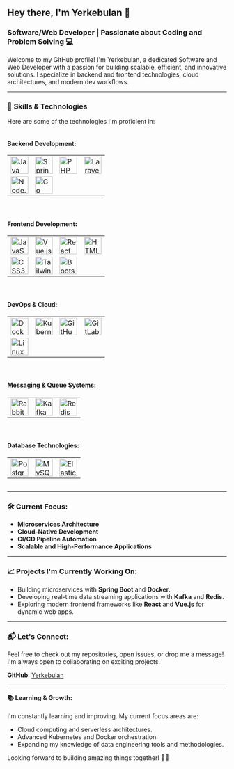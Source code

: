 ## Hey there, I'm Yerkebulan 👋

### Software/Web Developer | Passionate about Coding and Problem Solving 💻

Welcome to my GitHub profile! I'm Yerkebulan, a dedicated Software and Web Developer with a passion for building scalable, efficient, and innovative solutions. I specialize in backend and frontend technologies, cloud architectures, and modern dev workflows.

---

### 🚀 **Skills & Technologies**
Here are some of the technologies I'm proficient in:

<div style="display: flex; justify-content: space-between; flex-wrap: wrap; gap: 20px;">

  <!-- Backend Development -->
  <div style="flex: 1 1 30%; min-width: 300px;">
    <h4>Backend Development:</h4>
    <table>
      <tr>
        <td><img src="https://cdn.jsdelivr.net/gh/devicons/devicon/icons/java/java-original.svg" width="40" height="40" alt="Java"></td>
        <td><img src="https://cdn.jsdelivr.net/gh/devicons/devicon/icons/spring/spring-original.svg" width="40" height="40" alt="Spring"></td>
        <td><img src="https://cdn.jsdelivr.net/gh/devicons/devicon@latest/icons/php/php-original.svg" width="40" height="40" alt="PHP"></td>
        <td><img src="https://cdn.jsdelivr.net/gh/devicons/devicon@latest/icons/laravel/laravel-original.svg" width="40" height="40" alt="Laravel"></td>
      </tr>
      <tr>
        <td><img src="https://cdn.jsdelivr.net/gh/devicons/devicon/icons/nodejs/nodejs-original.svg" width="40" height="40" alt="Node.js"></td>
        <td><img src="https://cdn.jsdelivr.net/gh/devicons/devicon@latest/icons/go/go-original.svg" width="40" height="40" alt="Go"></td>
      </tr>
    </table>
  </div>

  <!-- Frontend Development -->
  <div style="flex: 1 1 30%; min-width: 300px;">
    <h4>Frontend Development:</h4>
    <table>
      <tr>
        <td><img src="https://cdn.jsdelivr.net/gh/devicons/devicon@latest/icons/javascript/javascript-original.svg" width="40" height="40" alt="JavaScript"></td>
        <td><img src="https://cdn.jsdelivr.net/gh/devicons/devicon@latest/icons/vuejs/vuejs-original.svg" width="40" height="40" alt="Vue.js"></td>
        <td><img src="https://cdn.jsdelivr.net/gh/devicons/devicon@latest/icons/react/react-original.svg" width="40" height="40" alt="React"></td>
        <td><img src="https://cdn.jsdelivr.net/gh/devicons/devicon@latest/icons/html5/html5-original.svg" width="40" height="40" alt="HTML5"></td>
      </tr>
      <tr>
        <td><img src="https://cdn.jsdelivr.net/gh/devicons/devicon@latest/icons/css3/css3-original.svg" width="40" height="40" alt="CSS3"></td>
        <td><img src="https://cdn.jsdelivr.net/gh/devicons/devicon@latest/icons/tailwindcss/tailwindcss-original.svg" width="40" height="40" alt="TailwindCSS"></td>
        <td><img src="https://cdn.jsdelivr.net/gh/devicons/devicon@latest/icons/bootstrap/bootstrap-original.svg" width="40" height="40" alt="Bootstrap"></td>
      </tr>
    </table>
  </div>

  <!-- DevOps & Cloud -->
  <div style="flex: 1 1 30%; min-width: 300px;">
    <h4>DevOps & Cloud:</h4>
    <table>
      <tr>
        <td><img src="https://cdn.jsdelivr.net/gh/devicons/devicon/icons/docker/docker-original.svg" width="40" height="40" alt="Docker"></td>
        <td><img src="https://cdn.jsdelivr.net/gh/devicons/devicon/icons/kubernetes/kubernetes-plain.svg" width="40" height="40" alt="Kubernetes"></td>
        <td><img src="https://cdn.jsdelivr.net/gh/devicons/devicon/icons/github/github-original.svg" width="40" height="40" alt="GitHub"></td>
        <td><img src="https://cdn.jsdelivr.net/gh/devicons/devicon/icons/gitlab/gitlab-original.svg" width="40" height="40" alt="GitLab"></td>
      </tr>
      <tr>
        <td><img src="https://cdn.jsdelivr.net/gh/devicons/devicon/icons/linux/linux-original.svg" width="40" height="40" alt="Linux"></td>
      </tr>
    </table>
  </div>

  <!-- Messaging & Queue Systems -->
  <div style="flex: 1 1 30%; min-width: 300px;">
    <h4>Messaging & Queue Systems:</h4>
    <table>
      <tr>
        <td><img src="https://cdn.jsdelivr.net/gh/devicons/devicon@latest/icons/rabbitmq/rabbitmq-original.svg" width="40" height="40" alt="RabbitMQ"></td>
        <td><img src="https://cdn.jsdelivr.net/gh/devicons/devicon/icons/apachekafka/apachekafka-original.svg" width="40" height="40" alt="Kafka"></td>
        <td><img src="https://cdn.jsdelivr.net/gh/devicons/devicon/icons/redis/redis-original.svg" width="40" height="40" alt="Redis"></td>
      </tr>
    </table>
  </div>

  <!-- Database Technologies -->
  <div style="flex: 1 1 30%; min-width: 300px;">
    <h4>Database Technologies:</h4>
    <table>
      <tr>
        <td><img src="https://cdn.jsdelivr.net/gh/devicons/devicon/icons/postgresql/postgresql-original.svg" width="40" height="40" alt="PostgreSQL"></td>
        <td><img src="https://cdn.jsdelivr.net/gh/devicons/devicon@latest/icons/mysql/mysql-original-wordmark.svg" width="40" height="40" alt="MySQL"></td>
        <td><img src="https://cdn.jsdelivr.net/gh/devicons/devicon@latest/icons/elasticsearch/elasticsearch-original.svg" width="40" height="40" alt="Elasticsearch"></td>
      </tr>
    </table>
  </div>

</div>

---

### 🛠 **Current Focus**:
- **Microservices Architecture**
- **Cloud-Native Development**
- **CI/CD Pipeline Automation**
- **Scalable and High-Performance Applications**

---

### 📈 **Projects I'm Currently Working On**:
- Building microservices with **Spring Boot** and **Docker**.
- Developing real-time data streaming applications with **Kafka** and **Redis**.
- Exploring modern frontend frameworks like **React** and **Vue.js** for dynamic web apps.

---

### 📬 **Let's Connect**:
Feel free to check out my repositories, open issues, or drop me a message! I'm always open to collaborating on exciting projects.

**GitHub**: [Yerkebulan](https://github.com/Yerkebulan)

---

#### 📚 **Learning & Growth**:
I'm constantly learning and improving. My current focus areas are:
- Cloud computing and serverless architectures.
- Advanced Kubernetes and Docker orchestration.
- Expanding my knowledge of data engineering tools and methodologies.

Looking forward to building amazing things together! 👨‍💻
